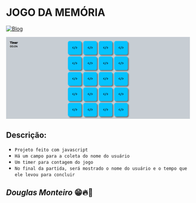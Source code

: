 # JOGO DA MEMÓRIA

[![Blog](https://img.shields.io/website?label=deploy&style=for-the-badge&url=https://douglasmonteirodev.github.io/jogo-da-memoria/)](https://douglasmonteirodev.github.io/jogo-da-memoria/)

<p align="center">
  <img src="assets/preview/home.png">
</p>

## Descrição:

- `Projeto feito com javascript`
- `Há um campo para a coleta do nome do usuário`
- `Um timer para contagem do jogo`
- `No final da partida, será mostrado o nome do usuário e o tempo que ele levou para concluir`

## <i>Douglas Monteiro</i> 😁🔥🚀
